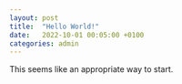 ```yaml
---
layout: post
title:  "Hello World!"
date:   2022-10-01 00:05:00 +0100
categories: admin
---
```


This seems like an appropriate way to start.

